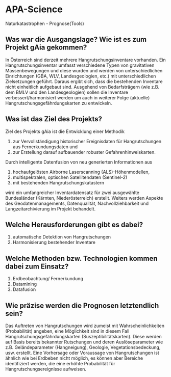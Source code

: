 # APA-Science
Naturkatastrophen - Prognose(Tools)

## Was war die Ausgangslage? Wie ist es zum Projekt gAia gekommen?

In Österreich sind derzeit mehrere Hangrutschungsinventare vorhanden. Ein Hangrutschungsinventar umfasst verschiedene Typen von gravitativen Massenbewegungen und diese wurden und werden von unterschiedlichen Einrichtungen (GBA, WLV, Landesgeologien, etc.) mit unterschiedlichen Zielsetzungen geführt. Daraus ergibt sich, dass die bestehenden Inventare nicht einheitlich aufgebaut sind.
Ausgehend von Bedarfsträgern (wie z.B. dem BMLV und den Landesgeologien) sollen die Inventare verbessert/harmonisiert werden um auch in weiterer Folge (aktuelle) Hangrutschungsgefährdungskarten zu entwickeln. 

## Was ist das Ziel des Projekts?

Ziel des Projekts gAia ist die Entwicklung einer Methodik 
1. zur Vervollständigung historischer Ereignisdaten für Hangrutschungen aus Fernerkundungsdaten und 
1. zur Erstellung darauf aufbauender robuster Gefahrenhinweiskarten. 

Durch intelligente Datenfusion von neu generierten Informationen aus 

1. hochaufgelösten Airborne Laserscanning (ALS)-Höhenmodellen, 
1. multispektralen, optischen Satellitendaten (Sentinel-2) 
1. mit bestehenden Hangrutschungskatastern 

wird ein umfangreicher Inventardatensatz für zwei ausgewählte Bundesländer (Kärnten, Niederösterreich) erstellt. Weiters werden Aspekte des Geodatenmanagements, Datenqualität, Nachvollziehbarkeit und Langzeitarchivierung im Projekt behandelt.

## Welche Herausforderungen gibt es dabei?

1. automatische Detektion von Hangrutschungen
1. Harmonisierung bestehender Inventare

## Welche Methoden bzw. Technologien kommen dabei zum Einsatz?

1. Erdbeobachtung/ Fernerkundung 
1. Datamining
1. Datafusion 

## Wie präzise werden die Prognosen letztendlich sein?

Das Auftreten von Hangrutschungen wird zumeist mit Wahrscheinlichkeiten (Probabilität) angeben, eine Möglichkeit sind in diesem Fall Hangrutschungsgefährdungskarten (Suszeptibilitätskarten). Diese werden auf Basis bereits bekannter Rutschungen und deren Auslöseparameter wie z.B. Geländeparameter (Hangneigung), Geologie, Vegetationsbedeckung, usw. erstellt. Eine Vorhersage oder Voraussage von Hangrutschungen ist ähnlich wie bei Erdbeben nicht möglich, es können aber Bereiche identifiziert werden, die eine erhöhte Probabilität für Hangrutschungsereignisse aufweisen.
